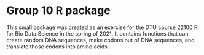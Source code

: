 
# Group 10 R package

<!-- badges: start -->
<!-- badges: end -->

This small package was created as an exercise for the DTU course 22100 R for Bio Data Science in the spring of 2021. It contains functions that can create random DNA sequences, make codons out of DNA sequences, and translate those codons into amino acids.


